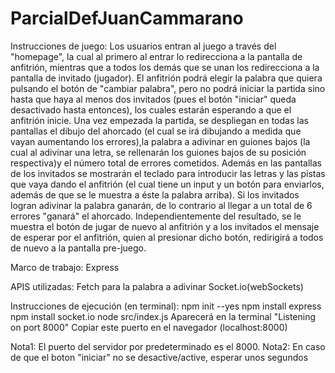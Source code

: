 # ParcialDefJuanCammarano
Instrucciones de juego:
Los usuarios entran al juego a través del "homepage", la cual al primero al entrar lo redirecciona a la pantalla de anfitrión, mientras que a todos los demás que se unan los redirecciona a la pantalla de invitado (jugador).
El anfitrión podrá elegir la palabra que quiera pulsando el botón de "cambiar palabra", pero no podrá iniciar la partida sino hasta que haya al menos dos invitados (pues el botón "iniciar" queda desactivado hasta entonces), los cuales estarán esperando a que el anfitrión inicie. 
Una vez empezada la partida, se despliegan en todas las pantallas el dibujo del ahorcado (el cual se irá dibujando a medida que vayan aumentando los errores),la palabra a adivinar en guiones bajos (la cual al adivinar una letra, se rellenarán los guiones bajos de su posición respectiva)y el número total de errores cometidos. Además en las pantallas de los invitados se mostrarán el teclado para introducir las letras y las pistas que vaya dando el anfitrión (el cual tiene un input y un botón para enviarlos, además de que se le muestra a éste la palabra arriba). Si los invitados logran adivinar la palabra ganarán, de lo contrario al llegar a un total de 6 errores "ganará" el ahorcado. Independientemente del resultado, se le muestra el botón de jugar de nuevo al anfitrión y a los invitados el mensaje de esperar por el anfitrión, quien al presionar dicho botón, redirigirá a todos de nuevo a la pantalla pre-juego.

Marco de trabajo:
Express

APIS utilizadas:
Fetch para la palabra a adivinar
Socket.io(webSockets)

Instrucciones de ejecución (en terminal):
npm init --yes
npm install express
npm install socket.io
node src/index.js 
Aparecerá en la terminal "Listening on port 8000"
Copiar este puerto en el navegador (localhost:8000)

Nota1: El puerto del servidor por predeterminado es el 8000.
Nota2: En caso de que el boton "iniciar" no se desactive/active, esperar unos segundos 
